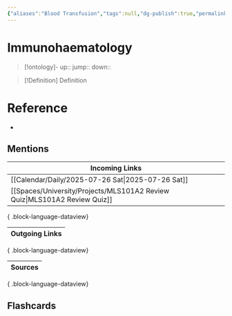 ```yaml
---
{"aliases":"Blood Transfusion","tags":null,"dg-publish":true,"permalink":"/cards/immunohaematology/","dgPassFrontmatter":true}
---
```


# Immunohaematology

> [!ontology]-
> up:: 
> jump:: 
> down:: 

> [!Definition] Definition

# Reference

- 

## Mentions

| Incoming Links                                                               |
| ---------------------------------------------------------------------------- |
| [[Calendar/Daily/2025-07-26 Sat\|2025-07-26 Sat]]                         |
| [[Spaces/University/Projects/MLS101A2 Review Quiz\|MLS101A2 Review Quiz]] |

{ .block-language-dataview}

| Outgoing Links |
| -------------- |

{ .block-language-dataview}

| Sources |
| ------- |

{ .block-language-dataview}

## Flashcards